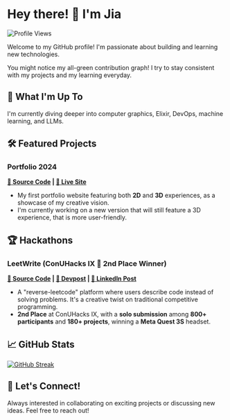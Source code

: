 # Hey there! 👋 I'm Jia

![Profile
Views](https://komarev.com/ghpvc/?username=Jxl-s&color=green&style=for-the-badge)

Welcome to my GitHub profile! I'm passionate about building and learning
new technologies.

You might notice my all-green contribution graph! I try to
stay consistent with my projects and my learning everyday.

## 🚀 What I'm Up To

I'm currently diving deeper into computer graphics, Elixir,
DevOps, machine learning, and LLMs.

## 🛠️ Featured Projects

### Portfolio 2024

**[📁 Source Code](https://github.com/Jxl-s/portfolio-2024) | [🔗 Live
Site](https://www.jiaxuan.li)**

- My first portfolio website featuring both **2D** and **3D** experiences, as a
showcase of my creative vision.
- I'm currently working on a new version that will still feature a 3D experience, that is more user-friendly.

## 🏆 Hackathons

### LeetWrite (ConUHacks IX 🥈 2nd Place Winner)

**[📁 Source Code](https://github.com/Jxl-s/ConUHacksIX) | [🔗 Devpost](https://devpost.com/software/leetwrite) | [👥 LinkedIn Post](https://www.linkedin.com/feed/update/urn:li:activity:7294755566944419841)**

- A "reverse-leetcode" platform where users describe code instead of solving
problems. It's a creative twist on traditional competitive programming.
- **2nd Place** at ConUHacks IX, with a **solo submission** among **800+
participants** and **180+ projects**, winning a **Meta Quest 3S** headset.

## 📈 GitHub Stats

[![GitHub
Streak](https://streak-stats.demolab.com/?user=Jxl-s&theme=tokyonight)](https://git.io/streak-stats)

## 💫 Let's Connect!

Always interested in collaborating on exciting projects or discussing new
ideas. Feel free to reach out!
